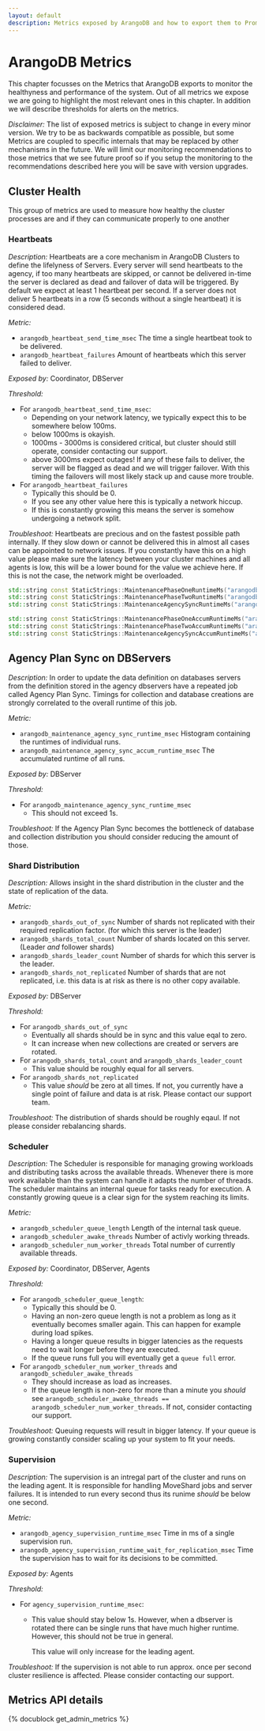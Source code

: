 ```yaml
---
layout: default
description: Metrics exposed by ArangoDB and how to export them to Prometheus and visualize with Grafana.
---
```

# ArangoDB Metrics

This chapter focusses on the Metrics that ArangoDB exports to monitor
the healthyness and performance of the system.
Out of all metrics we expose we are going to highlight the most
relevant ones in this chapter. In addition we will describe thresholds
for alerts on the metrics.

_Disclaimer:_
The list of exposed metrics is subject to change in every minor version.
We try to be as backwards compatible as possible, but some Metrics are
coupled to specific internals that may be replaced by other mechanisms
in the future.
We will limit our monitoring recommendations to those metrics that we
see future proof so if you setup the monitoring to the recommendations
described here you will be save with version upgrades.


## Cluster Health

This group of metrics are used to measure how healthy the cluster processes
are and if they can communicate properly to one another

### Heartbeats

_Description:_
Heartbeats are a core mechanism in ArangoDB Clusters to define the lifelyness
of Servers. Every server will send heartbeats to the agency, if too many heartbeats
are skipped, or cannot be delivered in-time the server is declared as dead and
failover of data will be triggered.
By default we expect at least 1 heartbeat per second.
If a server does not deliver 5 heartbeats in a row (5 seconds without a single heartbeat)
it is considered dead.

_Metric:_
* `arangodb_heartbeat_send_time_msec` The time a single heartbeat took to be delivered.
* `arangodb_heartbeat_failures` Amount of heartbeats which this server failed to deliver.

_Exposed by:_
Coordinator, DBServer

_Threshold:_
  * For `arangodb_heartbeat_send_time_msec`:
    * Depending on your network latency, we typically expect this to be somewhere below 100ms.
    * below 1000ms is okayish.
    * 1000ms - 3000ms is considered critical, but cluster should still operate, consider contacting our support.
    * above 3000ms expect outages! If any of these fails to deliver, the server will be flagged as dead and we will trigger failover. With this timing the failovers will most likely stack up and cause more trouble.
  * For `arangodb_heartbeat_failures`
    * Typically this should be 0.
    * If you see any other value here this is typically a network hiccup.
    * If this is constantly growing this means the server is somehow undergoing a network split.

_Troubleshoot:_
Heartbeats are precious and on the fastest possible path internally. If they slow down or cannot be delivered this in almost all
cases can be appointed to network issues.
If you constantly have this on a high value please make sure the latency between your cluster machines and all agents is low, this will be a lower bound for the value we achieve here.
If this is not the case, the network might be overloaded.



```c++
std::string const StaticStrings::MaintenancePhaseOneRuntimeMs("arangodb_maintenance_phase1_runtime_msec");
std::string const StaticStrings::MaintenancePhaseTwoRuntimeMs("arangodb_maintenance_phase2_runtime_msec");
std::string const StaticStrings::MaintenanceAgencySyncRuntimeMs("arangodb_maintenance_agency_sync_runtime_msec");

std::string const StaticStrings::MaintenancePhaseOneAccumRuntimeMs("arangodb_maintenance_phase1_accum_runtime_msec");
std::string const StaticStrings::MaintenancePhaseTwoAccumRuntimeMs("arangodb_maintenance_phase2_accum_runtime_msec");
std::string const StaticStrings::MaintenanceAgencySyncAccumRuntimeMs("arangodb_maintenance_agency_sync_accum_runtime_msec");
```

## Agency Plan Sync on DBServers

_Description:_
In order to update the data definition on databases servers from the definition stored in the agency dbservers have a repeated
job called Agency Plan Sync. Timings for collection and database creations are strongly correlated to the overall runtime
of this job.

_Metric:_
* `arangodb_maintenance_agency_sync_runtime_msec` Histogram containing the runtimes of individual runs.
* `arangodb_maintenance_agency_sync_accum_runtime_msec` The accumulated runtime of all runs.

_Exposed by:_
DBServer

_Threshold:_
  * For `arangodb_maintenance_agency_sync_runtime_msec`
    * This should not exceed 1s.

_Troubleshoot:_
If the Agency Plan Sync becomes the bottleneck of database and collection distribution you should consider reducing the amount of those.

### Shard Distribution

_Description:_
Allows insight in the shard distribution in the cluster and the state of replication of the data.

_Metric:_
* `arangodb_shards_out_of_sync` Number of shards not replicated with their required replication factor. (for which this server is the leader)
* `arangodb_shards_total_count` Number of shards located on this server. (Leader _and_ follower shards)
* `arangodb_shards_leader_count` Number of shards for which this server is the leader.
* `arangodb_shards_not_replicated` Number of shards that are not replicated, i.e. this data is at risk as there is no other copy available.

_Exposed by:_
DBServer

_Threshold:_
  * For `arangodb_shards_out_of_sync`
    * Eventually all shards should be in sync and this value eqal to zero.
    * It can increase when new collections are created or servers are rotated.
  * For `arangodb_shards_total_count` and `arangodb_shards_leader_count`
    * This value should be roughly equal for all servers.
  * For `arangodb_shards_not_replicated`
    * This value _should_ be zero at all times. If not, you currently have a single point of failure and data is at risk. Please contact our support team.

_Troubleshoot:_
The distribution of shards should be roughly eqaul. If not please consider rebalancing shards.


### Scheduler

_Description:_
The Scheduler is responsible for managing growing workloads and distributing tasks across the available threads.
Whenever there is more work available than the system can handle it adapts the number of threads. The scheduler
maintains an internal queue for tasks ready for execution. A constantly growing queue is a clear sign for the
system reaching its limits.

_Metric:_
* `arangodb_scheduler_queue_length` Length of the internal task queue.
* `arangodb_scheduler_awake_threads` Number of activly working threads.
* `arangodb_scheduler_num_worker_threads` Total number of currently available threads.

_Exposed by:_
Coordinator, DBServer, Agents

_Threshold:_
  * For `arangodb_scheduler_queue_length`:
    * Typically this should be 0.
    * Having an non-zero queue length is not a problem as long as it eventually becomes smaller again. This can happen for example during load spikes.
    * Having a longer queue results in bigger latencies as the requests need to wait longer before they are executed.
    * If the queue runs full you will eventually get a `queue full` error.
  * For `arangodb_scheduler_num_worker_threads` and `arangodb_scheduler_awake_threads`
    * They should increase as load as increases.
    * If the queue length is non-zero for more than a minute you _should_ see `arangodb_scheduler_awake_threads == arangodb_scheduler_num_worker_threads`. If not, consider contacting our support.

_Troubleshoot:_
Queuing requests will result in bigger latency. If your queue is growing constantly consider scaling up your system to fit your needs.


### Supervision

_Description:_ The supervision is an intregal part of the cluster and runs on the leading agent. It is responsible for
handling MoveShard jobs and server failures. It is intended to run every second thus its runime _should_ be below
one second.


_Metric:_
* `arangodb_agency_supervision_runtime_msec` Time in ms of a single supervision run.
* `arangodb_agency_supervision_runtime_wait_for_replication_msec` Time the supervision has to wait for its decisions to be committed.

_Exposed by:_
Agents

_Threshold:_
  * For `agency_supervision_runtime_msec`:
    * This value should stay below 1s. However, when a dbserver is rotated there can be single runs that have much higher runtime.
      However, this should not be true in general.

      This value will only increase for the leading agent.

_Troubleshoot:_
If the supervision is not able to run approx. once per second cluster resilience is affected. Please consider contacting our support.

Metrics API details
-------------------

<!-- js/actions/api-system.js -->
{% docublock get_admin_metrics %}
